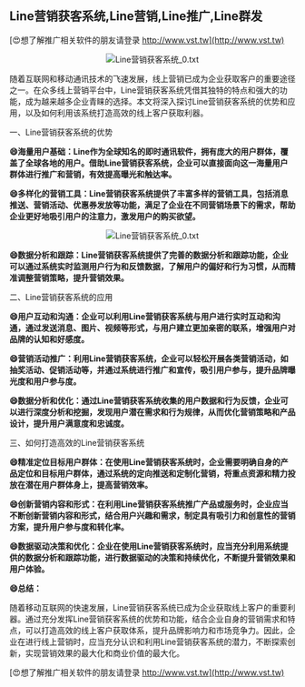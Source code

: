 ## **Line营销获客系统,Line营销,Line推广,Line群发**

[😍想了解推广相关软件的朋友请登录 http://www.vst.tw](http://www.vst.tw)

 <center><img src="https://vst.tw/MP4/tuiguang/png/5.png" alt="Line营销获客系统_0.txt"></center>

随着互联网和移动通讯技术的飞速发展，线上营销已成为企业获取客户的重要途径之一。在众多线上营销平台中，Line营销获客系统凭借其独特的特点和强大的功能，成为越来越多企业青睐的选择。本文将深入探讨Line营销获客系统的优势和应用，以及如何利用该系统打造高效的线上客户获取利器。

一、Line营销获客系统的优势

**😄海量用户基础：Line作为全球知名的即时通讯软件，拥有庞大的用户群体，覆盖了全球各地的用户。借助Line营销获客系统，企业可以直接面向这一海量用户群体进行推广和营销，有效提高曝光和触达率。**

**😄多样化的营销工具：Line营销获客系统提供了丰富多样的营销工具，包括消息推送、营销活动、优惠券发放等功能，满足了企业在不同营销场景下的需求，帮助企业更好地吸引用户的注意力，激发用户的购买欲望。**

 <center><img src="https://vst.tw/MP4/tuiguang/png/7.png" alt="Line营销获客系统_0.txt"></center>

**😄数据分析和跟踪：Line营销获客系统提供了完善的数据分析和跟踪功能，企业可以通过系统实时监测用户行为和反馈数据，了解用户的偏好和行为习惯，从而精准调整营销策略，提升营销效果。**

二、Line营销获客系统的应用

**😄用户互动和沟通：企业可以利用Line营销获客系统与用户进行实时互动和沟通，通过发送消息、图片、视频等形式，与用户建立更加亲密的联系，增强用户对品牌的认知和好感度。**

**😄营销活动推广：利用Line营销获客系统，企业可以轻松开展各类营销活动，如抽奖活动、促销活动等，并通过系统进行推广和宣传，吸引用户参与，提升品牌曝光度和用户参与度。**

**😄数据分析和优化：通过Line营销获客系统收集的用户数据和行为反馈，企业可以进行深度分析和挖掘，发现用户潜在需求和行为规律，从而优化营销策略和产品设计，提升用户满意度和忠诚度。**

三、如何打造高效的Line营销获客系统

**😄精准定位目标用户群体：在使用Line营销获客系统时，企业需要明确自身的产品定位和目标用户群体，通过系统的定向推送和定制化营销，将重点资源和精力投放在潜在用户群体身上，提高营销效率。**

**😄创新营销内容和形式：在利用Line营销获客系统推广产品或服务时，企业应当不断创新营销内容和形式，结合用户兴趣和需求，制定具有吸引力和创意性的营销方案，提升用户参与度和转化率。**

**😄数据驱动决策和优化：企业在使用Line营销获客系统时，应当充分利用系统提供的数据分析和跟踪功能，进行数据驱动的决策和持续优化，不断提升营销效果和用户体验。**

**😄总结：**

随着移动互联网的快速发展，Line营销获客系统已成为企业获取线上客户的重要利器。通过充分发挥Line营销获客系统的优势和功能，结合企业自身的营销需求和特点，可以打造高效的线上客户获取体系，提升品牌影响力和市场竞争力。因此，企业在进行线上营销时，应当充分认识和利用Line营销获客系统的潜力，不断探索创新，实现营销效果的最大化和商业价值的最大化。

[😍想了解推广相关软件的朋友请登录 http://www.vst.tw](http://www.vst.tw)



